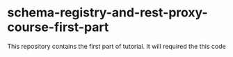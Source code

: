# schema-registry-and-rest-proxy-course-first-part
This repository contains the first part of tutorial. It will required the this code
